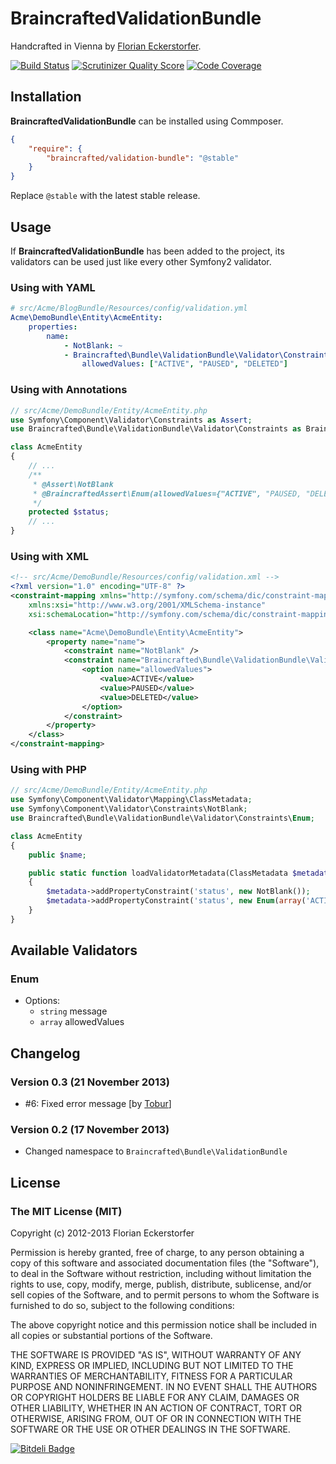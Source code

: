 BraincraftedValidationBundle
============================

Handcrafted in Vienna by [Florian Eckerstorfer](http://florianeckerstorfer.com).

[![Build Status](https://secure.travis-ci.org/braincrafted/validation-bundle.png?branch=master)](http://travis-ci.org/braincrafted/validation-bundle)
[![Scrutinizer Quality Score](https://scrutinizer-ci.com/g/braincrafted/validation-bundle/badges/quality-score.png?s=6d50a21a93c38fe1a2a6527eaaa64079dac394c5)](https://scrutinizer-ci.com/g/braincrafted/validation-bundle/)
[![Code Coverage](https://scrutinizer-ci.com/g/braincrafted/validation-bundle/badges/coverage.png?s=50b60e54bc0691301748390e8c7e74636ed1bf53)](https://scrutinizer-ci.com/g/braincrafted/validation-bundle/)


Installation
------------

**BraincraftedValidationBundle** can be installed using Commposer.

```json
{
    "require": {
        "braincrafted/validation-bundle": "@stable"
    }
}
```

Replace `@stable` with the latest stable release.

Usage
-----

If **BraincraftedValidationBundle** has been added to the project, its validators can be used just like every other Symfony2 validator.

### Using with YAML

```yaml
# src/Acme/BlogBundle/Resources/config/validation.yml
Acme\DemoBundle\Entity\AcmeEntity:
    properties:
        name:
            - NotBlank: ~
            - Braincrafted\Bundle\ValidationBundle\Validator\Constraints\Enum:
                allowedValues: ["ACTIVE", "PAUSED", "DELETED"]
```

### Using with Annotations

```php
// src/Acme/DemoBundle/Entity/AcmeEntity.php
use Symfony\Component\Validator\Constraints as Assert;
use Braincrafted\Bundle\ValidationBundle\Validator\Constraints as BraincraftedAssert;

class AcmeEntity
{
    // ...
    /**
     * @Assert\NotBlank
     * @BraincraftedAssert\Enum(allowedValues={"ACTIVE", "PAUSED, "DELETED""})
     */
    protected $status;
    // ...
}
```

### Using with XML

```xml
<!-- src/Acme/DemoBundle/Resources/config/validation.xml -->
<?xml version="1.0" encoding="UTF-8" ?>
<constraint-mapping xmlns="http://symfony.com/schema/dic/constraint-mapping"
    xmlns:xsi="http://www.w3.org/2001/XMLSchema-instance"
    xsi:schemaLocation="http://symfony.com/schema/dic/constraint-mapping http://symfony.com/schema/dic/constraint-mapping/constraint-mapping-1.0.xsd">

    <class name="Acme\DemoBundle\Entity\AcmeEntity">
        <property name="name">
            <constraint name="NotBlank" />
            <constraint name="Braincrafted\Bundle\ValidationBundle\Validator\Constraints\Enum">
                <option name="allowedValues">
                    <value>ACTIVE</value>
                    <value>PAUSED</value>
                    <value>DELETED</value>
                </option>
            </constraint>
        </property>
    </class>
</constraint-mapping>
```

### Using with PHP

```php
// src/Acme/DemoBundle/Entity/AcmeEntity.php
use Symfony\Component\Validator\Mapping\ClassMetadata;
use Symfony\Component\Validator\Constraints\NotBlank;
use Braincrafted\Bundle\ValidationBundle\Validator\Constraints\Enum;

class AcmeEntity
{
    public $name;

    public static function loadValidatorMetadata(ClassMetadata $metadata)
    {
        $metadata->addPropertyConstraint('status', new NotBlank());
        $metadata->addPropertyConstraint('status', new Enum(array('ACTIVE', 'PAUSED', 'DELETED')));
    }
}
```

Available Validators
--------------------

### Enum

- Options:
    - `string` message
    - `array` allowedValues


Changelog
---------

### Version 0.3 (21 November 2013)

- #6: Fixed error message [by [Tobur](https://github.com/Tobur)]

### Version 0.2 (17 November 2013)

- Changed namespace to `Braincrafted\Bundle\ValidationBundle`


License
--------

### The MIT License (MIT)

Copyright (c) 2012-2013 Florian Eckerstorfer

Permission is hereby granted, free of charge, to any person obtaining a copy of this software and associated documentation files (the "Software"), to deal in the Software without restriction, including without limitation the rights to use, copy, modify, merge, publish, distribute, sublicense, and/or sell copies of the Software, and to permit persons to whom the Software is furnished to do so, subject to the following conditions:

The above copyright notice and this permission notice shall be included in all copies or substantial portions of the Software.

THE SOFTWARE IS PROVIDED "AS IS", WITHOUT WARRANTY OF ANY KIND, EXPRESS OR IMPLIED, INCLUDING BUT NOT LIMITED TO THE WARRANTIES OF MERCHANTABILITY, FITNESS FOR A PARTICULAR PURPOSE AND NONINFRINGEMENT. IN NO EVENT SHALL THE AUTHORS OR COPYRIGHT HOLDERS BE LIABLE FOR ANY CLAIM, DAMAGES OR OTHER LIABILITY, WHETHER IN AN ACTION OF CONTRACT, TORT OR OTHERWISE, ARISING FROM, OUT OF OR IN CONNECTION WITH THE SOFTWARE OR THE USE OR OTHER DEALINGS IN THE SOFTWARE.



[![Bitdeli Badge](https://d2weczhvl823v0.cloudfront.net/braincrafted/validation-bundle/trend.png)](https://bitdeli.com/free "Bitdeli Badge")

